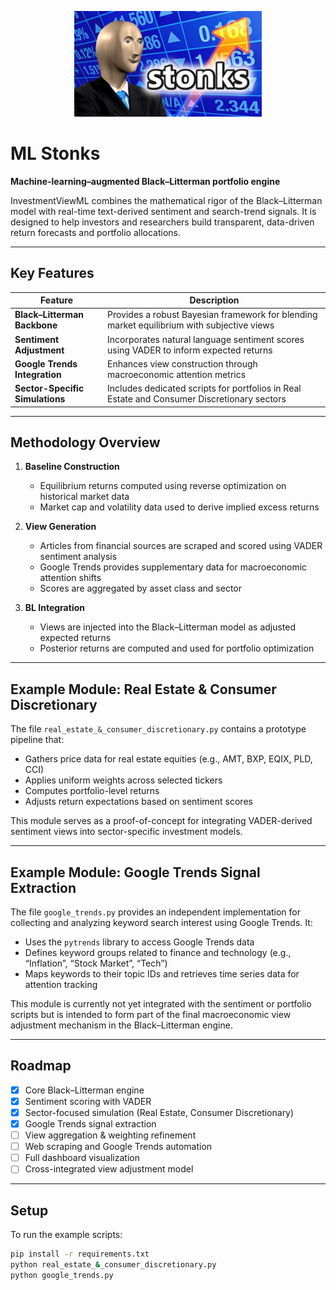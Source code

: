 <p align="center">
  <img src="assets/hq720.jpg" alt="Logo" width="300"/>
</p>

# ML Stonks

**Machine-learning–augmented Black–Litterman portfolio engine**

InvestmentViewML combines the mathematical rigor of the Black–Litterman model with real-time text-derived sentiment and search-trend signals. It is designed to help investors and researchers build transparent, data-driven return forecasts and portfolio allocations.

---

## Key Features

| Feature                     | Description                                                                 |
|----------------------------|-----------------------------------------------------------------------------|
| **Black–Litterman Backbone** | Provides a robust Bayesian framework for blending market equilibrium with subjective views |
| **Sentiment Adjustment**     | Incorporates natural language sentiment scores using VADER to inform expected returns |
| **Google Trends Integration** | Enhances view construction through macroeconomic attention metrics |
| **Sector-Specific Simulations** | Includes dedicated scripts for portfolios in Real Estate and Consumer Discretionary sectors |

---

## Methodology Overview

1. **Baseline Construction**  
   - Equilibrium returns computed using reverse optimization on historical market data  
   - Market cap and volatility data used to derive implied excess returns  

2. **View Generation**  
   - Articles from financial sources are scraped and scored using VADER sentiment analysis  
   - Google Trends provides supplementary data for macroeconomic attention shifts  
   - Scores are aggregated by asset class and sector  

3. **BL Integration**  
   - Views are injected into the Black–Litterman model as adjusted expected returns  
   - Posterior returns are computed and used for portfolio optimization  

---

## Example Module: Real Estate & Consumer Discretionary

The file `real_estate_&_consumer_discretionary.py` contains a prototype pipeline that:

- Gathers price data for real estate equities (e.g., AMT, BXP, EQIX, PLD, CCI)  
- Applies uniform weights across selected tickers  
- Computes portfolio-level returns  
- Adjusts return expectations based on sentiment scores  

This module serves as a proof-of-concept for integrating VADER-derived sentiment views into sector-specific investment models.

---

## Example Module: Google Trends Signal Extraction

The file `google_trends.py` provides an independent implementation for collecting and analyzing keyword search interest using Google Trends. It:

- Uses the `pytrends` library to access Google Trends data  
- Defines keyword groups related to finance and technology (e.g., “Inflation”, “Stock Market”, “Tech”)  
- Maps keywords to their topic IDs and retrieves time series data for attention tracking  

This module is currently not yet integrated with the sentiment or portfolio scripts but is intended to form part of the final macroeconomic view adjustment mechanism in the Black–Litterman engine.

---

## Roadmap

- [x] Core Black–Litterman engine  
- [x] Sentiment scoring with VADER  
- [x] Sector-focused simulation (Real Estate, Consumer Discretionary)  
- [x] Google Trends signal extraction  
- [ ] View aggregation & weighting refinement  
- [ ] Web scraping and Google Trends automation  
- [ ] Full dashboard visualization  
- [ ] Cross-integrated view adjustment model  

---

## Setup

To run the example scripts:

```bash
pip install -r requirements.txt
python real_estate_&_consumer_discretionary.py
python google_trends.py